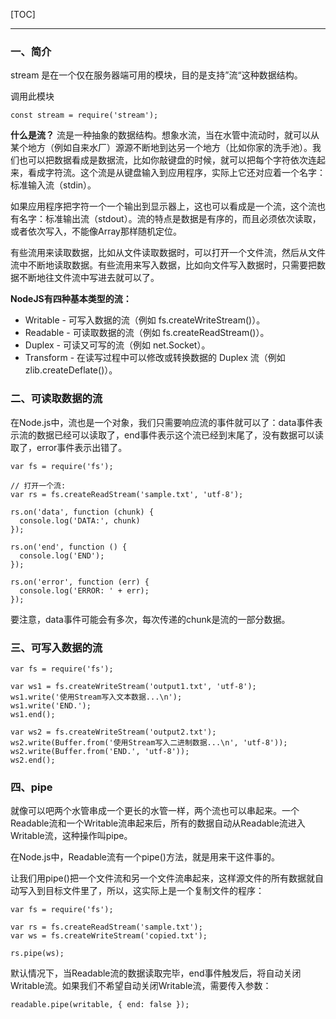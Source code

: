 [TOC]
***

### 一、简介

stream 是在一个仅在服务器端可用的模块，目的是支持”流“这种数据结构。

调用此模块
```JS
const stream = require('stream');
```

**什么是流？**
流是一种抽象的数据结构。想象水流，当在水管中流动时，就可以从某个地方（例如自来水厂）源源不断地到达另一个地方（比如你家的洗手池）。我们也可以把数据看成是数据流，比如你敲键盘的时候，就可以把每个字符依次连起来，看成字符流。这个流是从键盘输入到应用程序，实际上它还对应着一个名字：标准输入流（stdin）。

如果应用程序把字符一个一个输出到显示器上，这也可以看成是一个流，这个流也有名字：标准输出流（stdout）。流的特点是数据是有序的，而且必须依次读取，或者依次写入，不能像Array那样随机定位。

有些流用来读取数据，比如从文件读取数据时，可以打开一个文件流，然后从文件流中不断地读取数据。有些流用来写入数据，比如向文件写入数据时，只需要把数据不断地往文件流中写进去就可以了。

**NodeJS有四种基本类型的流：**
* Writable - 可写入数据的流（例如 fs.createWriteStream()）。
* Readable - 可读取数据的流（例如 fs.createReadStream()）。
* Duplex - 可读又可写的流（例如 net.Socket）。
* Transform - 在读写过程中可以修改或转换数据的 Duplex 流（例如 zlib.createDeflate()）。

### 二、可读取数据的流

在Node.js中，流也是一个对象，我们只需要响应流的事件就可以了：data事件表示流的数据已经可以读取了，end事件表示这个流已经到末尾了，没有数据可以读取了，error事件表示出错了。

```JS
var fs = require('fs');

// 打开一个流:
var rs = fs.createReadStream('sample.txt', 'utf-8');

rs.on('data', function (chunk) {
  console.log('DATA:', chunk)
});

rs.on('end', function () {
  console.log('END');
});

rs.on('error', function (err) {
  console.log('ERROR: ' + err);
});
```
要注意，data事件可能会有多次，每次传递的chunk是流的一部分数据。

### 三、可写入数据的流

```JS
var fs = require('fs');

var ws1 = fs.createWriteStream('output1.txt', 'utf-8');
ws1.write('使用Stream写入文本数据...\n');
ws1.write('END.');
ws1.end();

var ws2 = fs.createWriteStream('output2.txt');
ws2.write(Buffer.from('使用Stream写入二进制数据...\n', 'utf-8'));
ws2.write(Buffer.from('END.', 'utf-8'));
ws2.end();
```

### 四、pipe

就像可以吧两个水管串成一个更长的水管一样，两个流也可以串起来。一个Readable流和一个Writable流串起来后，所有的数据自动从Readable流进入Writable流，这种操作叫pipe。

在Node.js中，Readable流有一个pipe()方法，就是用来干这件事的。

让我们用pipe()把一个文件流和另一个文件流串起来，这样源文件的所有数据就自动写入到目标文件里了，所以，这实际上是一个复制文件的程序：
```JS
var fs = require('fs');

var rs = fs.createReadStream('sample.txt');
var ws = fs.createWriteStream('copied.txt');

rs.pipe(ws);
```

默认情况下，当Readable流的数据读取完毕，end事件触发后，将自动关闭Writable流。如果我们不希望自动关闭Writable流，需要传入参数：
```JS
readable.pipe(writable, { end: false });
```
